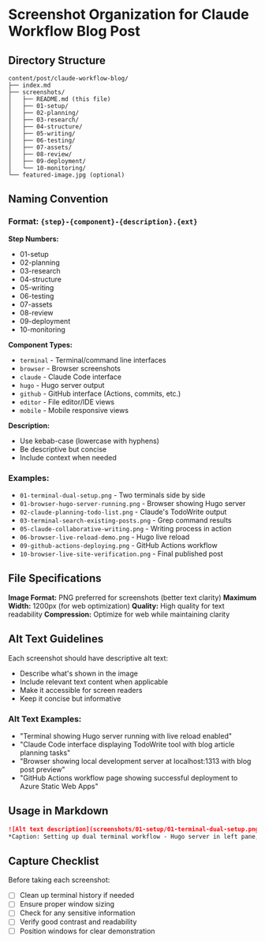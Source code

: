 # Screenshot Organization for Claude Workflow Blog Post

## Directory Structure
```
content/post/claude-workflow-blog/
├── index.md
├── screenshots/
│   ├── README.md (this file)
│   ├── 01-setup/
│   ├── 02-planning/
│   ├── 03-research/
│   ├── 04-structure/
│   ├── 05-writing/
│   ├── 06-testing/
│   ├── 07-assets/
│   ├── 08-review/
│   ├── 09-deployment/
│   └── 10-monitoring/
└── featured-image.jpg (optional)
```

## Naming Convention

### Format: `{step}-{component}-{description}.{ext}`

**Step Numbers:**
- 01-setup
- 02-planning  
- 03-research
- 04-structure
- 05-writing
- 06-testing
- 07-assets
- 08-review
- 09-deployment
- 10-monitoring

**Component Types:**
- `terminal` - Terminal/command line interfaces
- `browser` - Browser screenshots
- `claude` - Claude Code interface
- `hugo` - Hugo server output
- `github` - GitHub interface (Actions, commits, etc.)
- `editor` - File editor/IDE views
- `mobile` - Mobile responsive views

**Description:**
- Use kebab-case (lowercase with hyphens)
- Be descriptive but concise
- Include context when needed

### Examples:
- `01-terminal-dual-setup.png` - Two terminals side by side
- `01-browser-hugo-server-running.png` - Browser showing Hugo server
- `02-claude-planning-todo-list.png` - Claude's TodoWrite output
- `03-terminal-search-existing-posts.png` - Grep command results
- `05-claude-collaborative-writing.png` - Writing process in action
- `06-browser-live-reload-demo.png` - Hugo live reload
- `09-github-actions-deploying.png` - GitHub Actions workflow
- `10-browser-live-site-verification.png` - Final published post

## File Specifications

**Image Format:** PNG preferred for screenshots (better text clarity)
**Maximum Width:** 1200px (for web optimization)
**Quality:** High quality for text readability
**Compression:** Optimize for web while maintaining clarity

## Alt Text Guidelines

Each screenshot should have descriptive alt text:
- Describe what's shown in the image
- Include relevant text content when applicable  
- Make it accessible for screen readers
- Keep it concise but informative

### Alt Text Examples:
- "Terminal showing Hugo server running with live reload enabled"
- "Claude Code interface displaying TodoWrite tool with blog article planning tasks"
- "Browser showing local development server at localhost:1313 with blog post preview"
- "GitHub Actions workflow page showing successful deployment to Azure Static Web Apps"

## Usage in Markdown

```markdown
![Alt text description](screenshots/01-setup/01-terminal-dual-setup.png)
*Caption: Setting up dual terminal workflow - Hugo server in left pane, Claude work in right pane*
```

## Capture Checklist

Before taking each screenshot:
- [ ] Clean up terminal history if needed
- [ ] Ensure proper window sizing
- [ ] Check for any sensitive information
- [ ] Verify good contrast and readability
- [ ] Position windows for clear demonstration